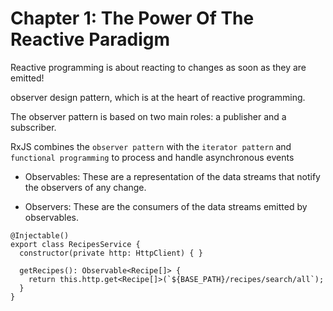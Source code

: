 
# Chapter 1: The Power Of The Reactive Paradigm

Reactive programming is about reacting to changes as soon as they are emitted!

observer design pattern, which is at the heart of reactive programming.

The observer pattern is based on two main roles: a publisher and a subscriber.


RxJS combines the `observer pattern` with the `iterator pattern` and `functional programming` to process and handle asynchronous events

- Observables: These are a representation of the data streams that notify the observers of any change.

- Observers: These are the consumers of the data streams emitted by observables.



```
@Injectable()
export class RecipesService {
  constructor(private http: HttpClient) { }

  getRecipes(): Observable<Recipe[]> {
    return this.http.get<Recipe[]>(`${BASE_PATH}/recipes/search/all`);
  }
}
```